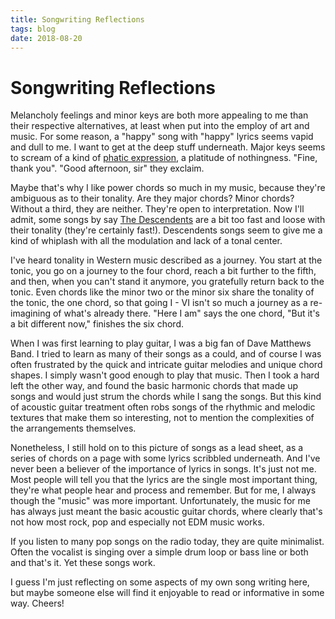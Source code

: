 ```yaml
---
title: Songwriting Reflections
tags: blog
date: 2018-08-20
---
```

# Songwriting Reflections

Melancholy feelings and minor keys are both more appealing to me than their respective alternatives, at least when put into the employ of art and music. For some reason, a "happy" song with "happy" lyrics seems vapid and dull to me. I want to get at the deep stuff underneath. Major keys seems to scream of a kind of [phatic expression](https://en.wikipedia.org/wiki/Phatic_expression), a platitude of nothingness. "Fine, thank you". "Good afternoon, sir" they exclaim.

Maybe that's why I like power chords so much in my music, because they're ambiguous as to their tonality. Are they major chords? Minor chords? Without a third, they are neither. They're open to interpretation. Now I'll admit, some songs by say [The Descendents](https://en.wikipedia.org/wiki/Descendents) are a bit too fast and loose with their tonality (they're certainly fast!). Descendents songs seem to give me a kind of whiplash with all the modulation and lack of a tonal center.

I've heard tonality in Western music described as a journey. You start at the tonic, you go on a journey to the four chord, reach a bit further to the fifth, and then, when you can't stand it anymore, you gratefully return back to the tonic. Even chords like the minor two or the minor six share the tonality of the tonic, the one chord, so that going I - VI isn't so much a journey as a re-imagining of what's already there. "Here I am" says the one chord, "But it's a bit different now," finishes the six chord.

When I was first learning to play guitar, I was a big fan of Dave Matthews Band. I tried to learn as many of their songs as a could, and of course I was often frustrated by the quick and intricate guitar melodies and unique chord shapes. I simply wasn't good enough to play that music. Then I took a hard left the other way, and found the basic harmonic chords that made up songs and would just strum the chords while I sang the songs. But this kind of acoustic guitar treatment often robs songs of the rhythmic and melodic textures that make them so interesting, not to mention the complexities of the arrangements themselves.

Nonetheless, I still hold on to this picture of songs as a lead sheet, as a series of chords on a page with some lyrics scribbled underneath. And I've never been a believer of the importance of lyrics in songs. It's just not me. Most people will tell you that the lyrics are the single most important thing, they're what people hear and process and remember. But for me, I always though the "music" was more important. Unfortunately, the music for me has always just meant the basic acoustic guitar chords, where clearly that's not how most rock, pop and especially not EDM music works.

If you listen to many pop songs on the radio today, they are quite minimalist. Often the vocalist is singing over a simple drum loop or bass line or both and that's it. Yet these songs work.

I guess I'm just reflecting on some aspects of my own song writing here, but maybe someone else will find it enjoyable to read or informative in some way. Cheers!
